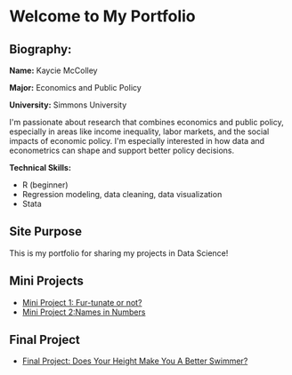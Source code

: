 # Welcome to My Portfolio

## Biography:

**Name:** Kaycie McColley


**Major:** Economics and Public Policy  


**University:** Simmons University  

I'm passionate about research that combines economics and public policy, especially in areas like income inequality, labor markets, and the social impacts of economic policy. I'm especially interested in how data and econometrics can shape and support better policy decisions.  

**Technical Skills:**  
- R (beginner)  
- Regression modeling, data cleaning, data visualization  
- Stata


## Site Purpose

This is my portfolio for sharing my projects in Data Science!

## Mini Projects

- [Mini Project 1: Fur-tunate or not?](https://kaycie-mc89.github.io/DS-Final-Project/2025/03/01/Mini-Project-One.html)
- [Mini Project 2:Names in Numbers](https://kaycie-mc89.github.io/DS-Final-Project/2025/04/01/Mini-Project-Two.html)

## Final Project

- [Final Project: Does Your Height Make You A Better Swimmer?](McColley-DS-Final-Project.html)
